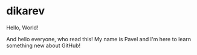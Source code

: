 # dikarev
Hello, World!

And hello everyone, who read this!
My name is Pavel and I'm here to learn something new about GitHub!
